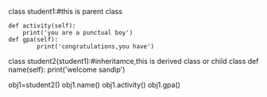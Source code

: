 class student1:#this is parent class
    
    def activity(self):
        print('you are a punctual boy')
    def gpa(self):
            print('congratulations,you have')


class student2(student1):#inheritamce,this is derived class or child class 
        def name(self):
            print('welcome sandip')
        
                
obj1=student2()
obj1.name()
obj1.activity()
obj1.gpa()
